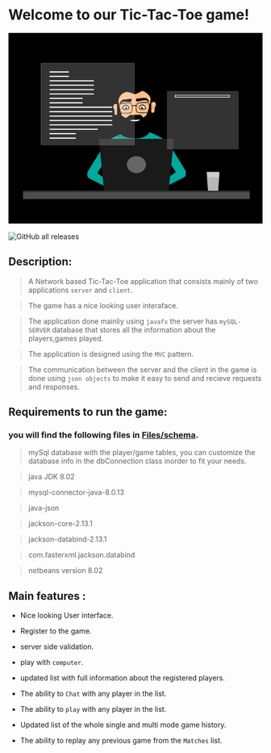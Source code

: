# Welcome to our Tic-Tac-Toe game!

![](https://github.com/AbdlrahmanSaberAbdo/AbdlrahmanSaberAbdo/blob/main/thoughtworks-gif_dribbble.gif)

<p>
<img alt="GitHub all releases" src="https://img.shields.io/github/downloads/Vette1123/Insects-Game/total?color=%23F6E7D8&label=Java&logo=Java&logoColor=%23E45826&style=for-the-badge">
</p>

## Description:

> A Network based Tic-Tac-Toe application that consists mainly of two applications `server` and `client`.

> The game has a nice looking user interaface.

> The application done mainliy using `javafx` the server has `mySQL-SERVER` database that stores all the information about the players,games played.

> The application is designed using the `MVC` pattern.

> The communication between the server and the client in the game is done using `json objects` to make it easy to send and recieve requests and responses.

## Requirements to run the game:

### you will find the following files in [Files/schema](https://github.com/Mohamedfadah/Tick-Tack-Toe/tree/main/Documentation/Database).

> mySql database with the player/game tables, you can customize the database info in the dbConnection class inorder to fit your needs.

> java JDK 8.02

> mysql-connector-java-8.0.13

> java-json

> jackson-core-2.13.1

> jackson-databind-2.13.1

> com.fasterxml.jackson.databind

> netbeans version 8.02

## Main features :

- Nice looking User interface.

- Register to the game.

- server side validation.

- play with `computer`.

- updated list with full information about the registered players.

- The ability to `Chat` with any player in the list.

- The ability to `play` with any player in the list.

- Updated list of the whole single and multi mode game history.

- The ability to replay any previous game from the `Matches` list.
